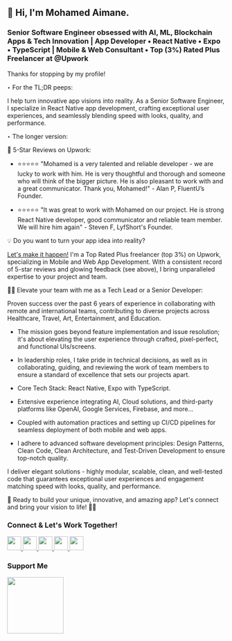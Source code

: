 👋 Hi, I'm Mohamed Aimane.
----------------------------------

### Senior Software Engineer obsessed with AI, ML, Blockchain Apps & Tech Innovation | App Developer • React Native • Expo • TypeScript | Mobile & Web Consultant • Top (3%) Rated Plus Freelancer at @Upwork

Thanks for stopping by my profile!

‣ For the TL;DR peeps:

I help turn innovative app visions into reality. As a Senior Software Engineer, I specialize in React Native app development, crafting exceptional user experiences, and seamlessly blending speed with looks, quality, and performance.

‣ The longer version:

🌟 5-Star Reviews on Upwork:

- ⭐️⭐️⭐️⭐️⭐️ "Mohamed is a very talented and reliable developer - we are lucky to work with him. He is very thoughtful and thorough and someone who will think of the bigger picture. He is also pleasant to work with and a great communicator. Thank you, Mohamed!" - Alan P, FluentU’s Founder.

- ⭐️⭐️⭐️⭐️⭐️ "It was great to work with Mohamed on our project. He is strong React Native developer, good communicator and reliable team member. We will hire him again" - Steven F, LyfShort's Founder.

💡 Do you want to turn your app idea into reality?

[Let's make it happen!](https://www.upwork.com/freelancers/medaimane) I'm a Top Rated Plus freelancer (top 3%) on Upwork, specializing in Mobile and Web App Development. With a consistent record of 5-star reviews and glowing feedback (see above), I bring unparalleled expertise to your project and team.

👨‍💻 Elevate your team with me as a Tech Lead or a Senior Developer:

Proven success over the past 6 years of experience in collaborating with remote and international teams, contributing to diverse projects across Healthcare, Travel, Art, Entertainment, and Education.

- The mission goes beyond feature implementation and issue resolution; it's about elevating the user experience through crafted, pixel-perfect, and functional UIs/screens.
- In leadership roles, I take pride in technical decisions, as well as in collaborating, guiding, and reviewing the work of team members to ensure a standard of excellence that sets our projects apart.

- Core Tech Stack: React Native, Expo with TypeScript.
- Extensive experience integrating AI, Cloud solutions, and third-party platforms like OpenAI, Google Services, Firebase, and more...
- Coupled with automation practices and setting up CI/CD pipelines for seamless deployment of both mobile and web apps.

- I adhere to advanced software development principles: Design Patterns, Clean Code, Clean Architecture, and Test-Driven Development to ensure top-notch quality.

I deliver elegant solutions - highly modular, scalable, clean, and well-tested code that guarantees exceptional user experiences and engagement matching speed with looks, quality, and performance.

🚀 Ready to build your unique, innovative, and amazing app?
Let's connect and bring your vision to life! 🎉🎉

### Connect & Let's Work Together!

<p align="left">
  <a href="https://www.linkedin.com/in/med-aimane-skhairi/" target="_blank" rel="noreferrer">
    <img src="https://raw.githubusercontent.com/danielcranney/readme-generator/main/public/icons/socials/linkedin.svg" width="32" height="32" />
  </a>
  <a href="https://www.twitter.com/med_aimane" target="_blank" rel="noreferrer">
    <img src="https://raw.githubusercontent.com/danielcranney/readme-generator/main/public/icons/socials/twitter.svg" width="32" height="32" />
  </a>
  <a href="http://www.instagram.com/medaimane" target="_blank" rel="noreferrer">
    <img src="https://raw.githubusercontent.com/danielcranney/readme-generator/main/public/icons/socials/instagram.svg" width="32" height="32" />
  </a>
  <a href="https://www.dev.to/medaimane" target="_blank" rel="noreferrer">
    <img src="https://raw.githubusercontent.com/danielcranney/readme-generator/main/public/icons/socials/devdotto.svg" width="32" height="32" />
  </a>
  <a href="https://www.youtube.com/@medaimane" target="_blank" rel="noreferrer">
    <img src="https://raw.githubusercontent.com/danielcranney/readme-generator/main/public/icons/socials/youtube.svg" width="32" height="32" />
  </a>
</p>

### Support Me

<a href="https://www.buymeacoffee.com/medaimane">
  <img src="https://cdn.buymeacoffee.com/buttons/v2/default-yellow.png" width="130" />
</a>
